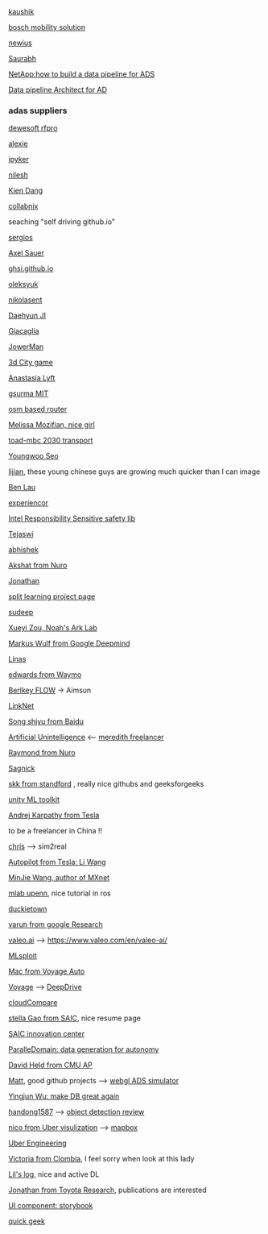

 [kaushik](https://dkaushik94.github.io/)

 [bosch mobility solution](https://www.bosch-mobility-solutions.com/en/highlights/automated-mobility/)

 [newius](https://blog.newnius.com/)

 [Saurabh](https://saurabhjha1.github.io/)

 [NetApp:how to build a data pipeline for ADS](https://blog.netapp.com/how-to-build-a-data-pipeline-for-autonomous-driving/)

 [Data pipeline Architect for AD](https://lucidmotors.com/careers/search/441eb946-550c-4c0e-8076-67800e9ebeba)


### adas suppliers

[dewesoft ](https://dewesoft.com/applications/vehicle-testing/adas)
[rfpro](http://www.rfpro.com/)

 
 [alexie](https://alexei-led.github.io/)

 [ipyker](https://www.ipyker.com/)

 [nilesh](https://www.handsonarchitect.com/)

 [Kien Dang](https://kien.ai/docker-rootless)

 [collabnix](http://collabnix.com)


 seaching  "self driving  github.io"

 [sergios](https://sergioskar.github.io)

 [Axel Sauer](https://autonomousvision.github.io/)

 [ghsi.github.io](http://ghsi.github.io/autonomous-driving-mobileye-1)


 [oleksyuk](https://ooleksyuk.github.io/)

 [nikolasent](https://nikolasent.github.io/)

 [Daehyun JI](https://captainzone.github.io/)

 [Giacaglia](https://giacaglia.github.io/blog/)

 [JowerMan](https://jwmneu.github.io/2015/10/09/autonomous-driving/)

 [3d City game](https://lo-th.github.io/3d.city/)

 [Anastasia Lyft](https://anastasiadk.github.io/#blog)

 [gsurma MIT](https://gsurma.github.io/)

 [osm based router](https://github.com/ssarangi/osmpy)

 [Melissa Mozifian, nice girl](https://melfm.github.io/about.html)

 [toad-mbc 2030 transport](https://toad-mbc.github.io/transport2030/en/)

 [Youngwoo Seo](https://ywseo.github.io/cv/)

 [lijian](https://lijiannuist.github.io/), these young chinese guys are growing much quicker than I can image 

 [Ben Lau](https://yanpanlau.github.io/)

 [experiencor](https://experiencor.github.io/)

 [Intel Responsibility Sensitive safety lib](https://intel.github.io/ad-rss-lib/)

 [Tejaswi](https://tkasarla.github.io/)

 [abhishek](https://abhisheksaurabh1985.github.io/)

 [Akshat from Nuro](https://agakshat.github.io/)

 [Jonathan](https://jonathancmitchell.github.io/)

 [split learning project page](https://splitlearning.github.io/)

 [sudeep](https://sudeepf.github.io/projects.html)

 [Xueyi Zou, Noah's Ark Lab](https://xueyizou.github.io/)

 [Markus Wulf from Google Deepmind](https://markusrw.github.io/about/)

 [Linas](https://linasko.github.io/portfolio/projects/visual-slam-practice/)

 [edwards from Waymo](http://edwardszczepanski.github.io/)

 [Berlkey FLOW](https://flow-project.github.io/)  -> Aimsun 

 [LinkNet](https://github.com/e-lab/LinkNet)

 [Song shiyu from Baidu](https://songshiyu01.github.io/)

 [Artificial Unintelligence](https://merbroussard.github.io/)  <--  [meredith freelancer](https://merbroussard.github.io/writing/)

 [Raymond from Nuro](https://raymond-yuan.github.io)

 [Sagnick](https://sagnibak.github.io/)

 [skk from standford](https://skksaikia.github.io/) , really nice githubs and geeksforgeeks

 [unity ML toolkit](https://github.com/Unity-Technologies/ml-agents)

 [Andrej Karpathy from Tesla](http://karpathy.github.io/)


 to be a freelancer in China !! 

 [chris](https://agiachris.github.io/)  -->  sim2real


 [Autopilot from Tesla:  Li Wang](https://liwanggt.github.io/)

 [MinJie Wang, author of MXnet](https://jermainewang.github.io/)

 [mlab upenn](http://mlab-upenn.github.io/f110/lectures.html), nice tutorial in ros
 
 [duckietown](https://duckietown-nctu.github.io/project.html)

 [varun from google Research](https://varunjampani.github.io/)

 [valeo.ai](https://maximebucher.github.io/)  --> https://www.valeo.com/en/valeo-ai/

 [MLsploit](https://mlsploit.github.io/)

 [Mac from Voyage Auto](http://mjshiggins.github.io/)

 [Voyage](https://www.voyage.auto/technology/)  -->  [DeepDrive](https://deepdrive.voyage.auto/)




 [cloudCompare](https://github.com/mjshiggins/CloudCompare)

 [stella Gao from SAIC](http://stella-gao.github.io/), nice resume page

 [SAIC innovation center](https://saicic.com/about/)

 [ParalleDomain: data generation for autonomy](https://www.paralleldomain.com/)

 [David Held from CMU AP](https://davheld.github.io/)

 [Matt](https://mattbradley.github.io/), good github projects  -->  [webgl ADS simulator](https://mattbradley.github.io/dash/)

 [Yingjun Wu: make DB great again](https://github.com/yingjunwu)

 [handong1587](https://handong1587.github.io)  -->  [object detection review](https://handong1587.github.io/deep_learning/2015/10/09/object-detection.html)


 [nico from Uber visulization](http://philogb.github.io/)  --> [mapbox](https://www.mapbox.com/)


 [Uber Engineering](https://eng.uber.com/uber-visualization-2018/)


 [Victoria from Clombia](https://victorianneji.github.io/publications/), I feel sorry when look at this lady


 [Lil's log](https://lilianweng.github.io/lil-log/), nice and active DL 

 [Jonathan from Toyota Research](https://jiayi-wei.github.io/), publications are interested 

 [UI component: storybook](https://github.com/storybookjs/storybook)

 [quick geek](https://quick-geek.github.io/allArticles.html)






